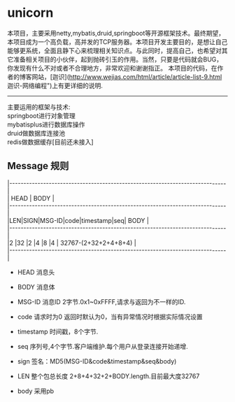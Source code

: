 # unicorn  
本项目，主要采用netty,mybatis,druid,springboot等开源框架技术。最终期望，本项目成为一个高负载，高并发的TCP服务器。本项目开发主要目的，是想让自己能够更系统，全面且静下心来梳理相关知识点。与此同时，提高自己，也希望对其它准备相关项目的小伙伴，起到抛砖引玉的作用。当然，只要是代码就会BUG，你发现有什么不对或者不合理地方，非常欢迎和谢谢指正。
本项目的代码，在作者的博客网站，[迦识](http://www.wejias.com/html/article/article-list-9.html 迦识-网络编程")上有更详细的说明.

---
主要运用的框架与技术:  
springboot进行对象管理    
mybatisplus进行数据库操作   
druid做数据库连接池    
redis做数据缓存[目前还未接入]    


## Message 规则
|-----------------------------------------------------------------------------|  
|                 HEAD        |             BODY                              |  
|-----------------------------------------------------------------------------|  
|LEN|SIGN|MSG-ID|code|timestamp|seq|             BODY                         |  
|-----------------------------------------------------------------------------|  
|2  |32  |2     |4   |8        |4  |          32767-(2+32+2+4+8+4)            |  
|-----------------------------------------------------------------------------|


- HEAD 消息头
- BODY 消息体

- MSG-ID 
  消息ID 2字节.0x1~0xFFFF,请求与返回为不一样的ID.
- code
  请求时为0
  返回时默认为0，当有异常情况时根据实际情况设置
- timestamp
  时间戳，8个字节.
- seq
  序列号,4个字节.客户端维护.每个用户从登录连接开始递增.
- sign
  签名：MD5(MSG-ID&code&timestamp&seq&body)
- LEN 整个包总长度
  2+8+4+32+2+BODY.length.目前最大度32767
- body 采用pb
